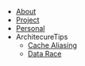 <!-- _sidebar.md -->

* [About](/about.md)
* [Project](/project.md)
* [Personal](/personal.md)
* ArchitecureTips
    * [Cache Aliasing](/ArchitectureTips/Cache_Aliasing.md)
    * [Data Race](/ArchitectureTips/Data_Race.md)
